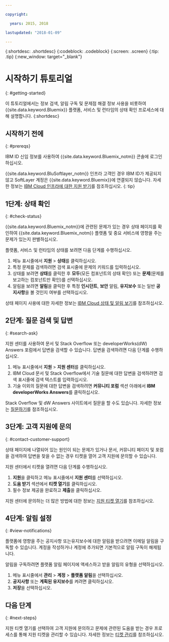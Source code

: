 ```yaml
---

copyright:

  years: 2015, 2018

lastupdated: "2018-01-09"

---
```



{:shortdesc: .shortdesc}
{:codeblock: .codeblock}
{:screen: .screen}
{:tip: .tip}
{:new_window: target="_blank"}

# 시작하기 튜토리얼
{: #getting-started}

이 튜토리얼에서는 정보 검색, 알림 구독 및 문제점 해결 정보 사용을 비롯하여 {{site.data.keyword.Bluemix}} 플랫폼, 서비스 및 런타임의 상태 확인 프로세스에 대해 설명합니다.
{:shortdesc}

## 시작하기 전에
{: #prereqs}

IBM ID 신임 정보를 사용하여 {{site.data.keyword.Bluemix_notm}} 콘솔에 로그인하십시오.

{{site.data.keyword.BluSoftlayer_notm}} 인프라 고객인 경우 IBM ID가 제공되지 않고 SoftLayer 계정은 {{site.data.keyword.Bluemix}}에 연결되지 않습니다. 자세한 정보는 [IBM Cloud 인프라에 대한 지원 받기](/docs/customer-portal/cpsupport.html#customerportal_support)를 참조하십시오.
{: tip}

## 1단계: 상태 확인
{: #check-status}

{{site.data.keyword.Bluemix_notm}}에 관련된 문제가 있는 경우 상태 페이지를 확인하여 {{site.data.keyword.Bluemix_notm}} 플랫폼 및 중요 서비스에 영향을 주는 문제가 있는지 판별하십시오.

플랫폼, 서비스 및 런타임의 상태를 보려면 다음 단계를 수행하십시오.
  1. 메뉴 표시줄에서 **지원** > **상태**를 클릭하십시오.  
  2. 특정 문제를 검색하려면 검색 표시줄에 문제의 키워드를 입력하십시오.
  3. 상태를 보려면 **상태**를 클릭한 후 **모두**(모든 컴포넌트의 상태 확인) 또는 **문제**(문제를 보고하는 컴포넌트만 확인)를 선택하십시오.
  4. 알림을 보려면 **알림**을 클릭한 후 특정 **인시던트**, **보안** 알림, **유지보수** 또는 일반 **공지사항**을 볼 것인지 여부를 선택하십시오.

상태 페이지 사용에 대한 자세한 정보는 [IBM Cloud 상태 및 알림 보기](/docs/get-support/ViewStatus.html#viewing-bluemix-status)를 참조하십시오.

## 2단계: 질문 검색 및 답변
{: #search-ask}

지원 센터를 사용하여 문서 및 Stack Overflow 또는 developerWorks(dW) Answers 포럼에서 답변을 검색할 수 있습니다. 답변을 검색하려면 다음 단계를 수행하십시오.
  1. 메뉴 표시줄에서 **지원** > **지원 센터**를 클릭하십시오.
  2. IBM Cloud 문서 및 Stack Overflow에서 기술 질문에 대한 답변을 검색하려면 검색 표시줄에 검색 텍스트를 입력하십시오.
  3. 기술 이외의 질문에 대한 답변을 검색하려면 **커뮤니티 포럼** 섹션 아래에서 **IBM developerWorks Answers**를 클릭하십시오.

Stack Overflow 및 dW Answers 사이트에서 질문을 할 수도 있습니다.  자세한 정보는 [질문하기](/docs/get-support/howtogetsupport.html#asking-a-question)를 참조하십시오.

## 3단계: 고객 지원에 문의
{: #contact-customer-support}

상태 페이지에 나열되어 있는 원인이 되는 문제가 있거나 문서, 커뮤니티 페이지 및 포럼을 검색하여 답변을 찾을 수 없는 경우 티켓을 열어 고객 지원에 문의할 수 있습니다.

지원 센터에서 티켓을 열려면 다음 단계를 수행하십시오.
  1. **지원**을 클릭하고 메뉴 표시줄에서 **지원 센터**를 선택하십시오.
  2. **도움 받기** 섹션에서 **티켓 열기**를 클릭하십시오.
  3. 필수 정보 제공을 완료하고 **제출**을 클릭하십시오.

지원 센터에 문의하는 더 많은 방법에 대한 정보는 [지원 티켓 열기](/docs/get-support/howtogetsupport.html#open-ticket)를 참조하십시오.

## 4단계: 알림 설정
{: #view-notifications}

플랫폼에 영향을 주는 공지사항 또는유지보수에 대한 알림을 받으려면 이메일 알림을 구독할 수 있습니다. 계정을 작성하거나 계정에 추가되면 기본적으로 알림 구독이 해제됩니다.

알림을 구독하려면 플랫폼 알림 페이지에 액세스하고 받을 알림의 유형을 선택하십시오.
  1. 메뉴 표시줄에서 **관리** > **계정** > **플랫폼 알림**을 선택하십시오.
  2. **공지사항** 또는 **계획된 유지보수**를 켜려면 클릭하십시오.
  3. **저장**을 선택하십시오.

## 다음 단계
{: #next-steps}

지원 티켓 열기를 선택하여 고객 지원에 문의하고 문제에 관련된 도움을 받는 경우 프로세스를 통해 지원 티켓을 관리할 수 있습니다.  자세한 정보는 [티켓 관리](/docs/get-support/mantick.html#check-ticket-status)를 참조하십시오.
